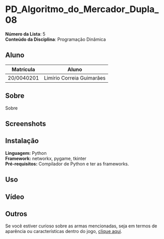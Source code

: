 # PD_Algoritmo_do_Mercador_Dupla_08
**Número da Lista**: 5<br>
**Conteúdo da Disciplina**: Programação Dinâmica<br>

## **Aluno**
|Matrícula | Aluno |
| -- | -- |
| 20/0040201  |  Limírio Correia Guimarães |

## **Sobre**
Sobre

## **Screenshots**


## Instalação 
**Linguagem:** Python<br>
**Framework:** networkx, pygame, tkinter<br>
**Pré-requisitos:** Compilador de Python e ter as frameworks.

## Uso


## Vídeo


## Outros 
Se você estiver curioso sobre as armas mencionadas, seja em termos de aparência ou características dentro do jogo, [clique aqui](https://meups.com.br/especiais/guia-todas-as-armas-de-resident-evil-4/).
